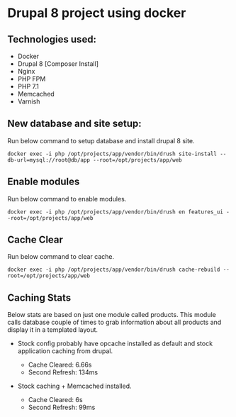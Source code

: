 # Drupal 8 project using docker

## Technologies used:
- Docker
- Drupal 8 [Composer Install]
- Nginx
- PHP FPM
- PHP 7.1
- Memcached
- Varnish

## New database and site setup:
Run below command to setup database and install drupal 8 site.
```
docker exec -i php /opt/projects/app/vendor/bin/drush site-install --db-url=mysql://root@db/app --root=/opt/projects/app/web
```

## Enable modules
Run below command to enable modules.
```
docker exec -i php /opt/projects/app/vendor/bin/drush en features_ui --root=/opt/projects/app/web
```

## Cache Clear
Run below command to clear cache.
```
docker exec -i php /opt/projects/app/vendor/bin/drush cache-rebuild --root=/opt/projects/app/web
```

## Caching Stats
Below stats are based on just one module called products. This module calls database couple of times to grab information about all products and display it in a templated layout.

- Stock config probably have opcache installed as default and stock application caching from drupal.
    - Cache Cleared: 6.66s
    - Second Refresh: 134ms

- Stock caching + Memcached installed.
    - Cache Cleared: 6s
    - Second Refresh: 99ms






